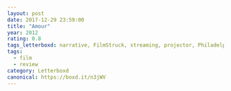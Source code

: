 ```yaml
---
layout: post 
date: 2017-12-29 23:59:00
title: "Amour"
year: 2012
rating: 0.8
tags_letterboxd: narrative, FilmStruck, streaming, projector, Philadelphia, Leah
tags:
  - film
  - review
category: Letterboxd
canonical: https://boxd.it/n3jWV
---
```

